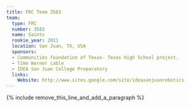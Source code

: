 ```yaml
---
title: FRC Team 3583
team:
  type: FRC
  number: 3583
  name: Saints
  rookie_year: 2011
  location: San Juan, TX, USA
  sponsors:
  - Communities foundation of Texas- Texas High School project.
  - Time Warner cable
  - IDEA San Juan College Preparatory
  links:
    Website: http://www.sites.google.com/site/ideasanjuanrobotics
---
```


{% include remove_this_line_and_add_a_paragraph %}